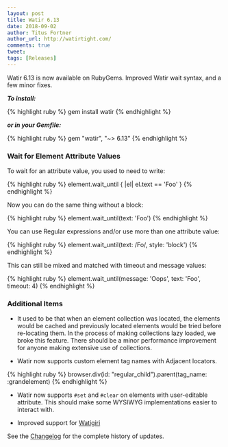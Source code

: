 ```yaml
---
layout: post
title: Watir 6.13
date: 2018-09-02
author: Titus Fortner
author_url: http://watirtight.com/
comments: true
tweet: 
tags: [Releases]
---
```


Watir 6.13 is now available on RubyGems. Improved Watir wait syntax, and a few minor fixes.
<!--more-->

***To install:***

{% highlight ruby %}
gem install watir
{% endhighlight %}

***or in your Gemfile:*** 

{% highlight ruby %}
gem "watir", "~> 6.13"
{% endhighlight %}
<p></p>

### Wait for Element Attribute Values

To wait for an attribute value, you used to need to write:

{% highlight ruby %}
element.wait_until { |el| el.text == 'Foo' }
{% endhighlight %}

Now you can do the same thing without a block:

{% highlight ruby %}
element.wait_until(text: 'Foo')
{% endhighlight %}

You can use Regular expressions and/or use more than one attribute value:

{% highlight ruby %}
element.wait_until(text: /Fo/, style: 'block')
{% endhighlight %}


This can still be mixed and matched with timeout and message values:

{% highlight ruby %}
element.wait_until(message: 'Oops', text: 'Foo', timeout: 4)
{% endhighlight %}


### Additional Items

* It used to be that when an element collection was located, the elements would be cached and previously
located elements would be tried before re-locating them. In the process of making collections lazy
loaded, we broke this feature. There should be a minor performance improvement for anyone making extensive
use of collections.

* Watir now supports custom element tag names with Adjacent locators.

{% highlight ruby %}
browser.div(id: "regular_child").parent(tag_name: :grandelement)
{% endhighlight %}

* Watir now supports `#set` and `#clear` on elements with user-editable attribute. This should make 
some WYSIWYG implementations easier to interact with.

* Improved support for [Watigiri](https://github.com/titusfortner/watigiri/)

See the [Changelog](https://github.com/watir/watir/blob/master/CHANGES.md) 
for the complete history of updates.